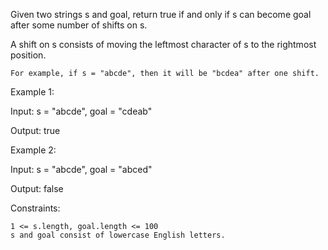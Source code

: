 

Given two strings s and goal, return true if and only if s can become goal after some number of shifts on s.

A shift on s consists of moving the leftmost character of s to the rightmost position.

    For example, if s = "abcde", then it will be "bcdea" after one shift.

 

Example 1:

Input: s = "abcde", goal = "cdeab"

Output: true

Example 2:

Input: s = "abcde", goal = "abced"

Output: false

 

Constraints:

    1 <= s.length, goal.length <= 100
    s and goal consist of lowercase English letters.

